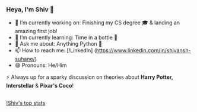 ### Heya, I'm Shiv 👋

- 🔭 I’m currently working on: Finishing my CS degree 🎓 & landing an amazing first job!
- 🌱 I’m currently learning: Time in a bottle 🎹
- 💬 Ask me about: Anything Python 🐍
- 📫 How to reach me: [!LinkedIn] (https://www.linkedin.com/in/shivansh-suhane/)
- 😄 Pronouns: He/Him

⚡ Always up for a sparky discussion on theories about **Harry Potter, Interstellar** & **Pixar's Coco**!

##

[!Shiv's top stats](https://github-readme-stats.vercel.app/api/top-langs/?username=ss4328&count_private=true)
